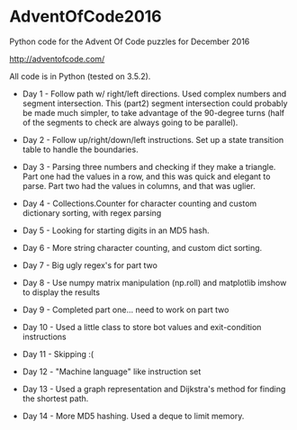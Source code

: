 # AdventOfCode2016
Python code for the Advent Of Code puzzles for December 2016


http://adventofcode.com/

All code is in Python (tested on 3.5.2).


* Day 1 - Follow path w/ right/left directions.  Used complex numbers and segment intersection.
    This (part2) segment intersection could probably be made much simpler, to take advantage
    of the 90-degree turns (half of the segments to check are always going to be parallel).

* Day 2 - Follow up/right/down/left instructions.  Set up a state transition table to handle
    the boundaries.

* Day 3 - Parsing three numbers and checking if they make a triangle.  Part one had the values
    in a row, and this was quick and elegant to parse.  Part two had the values in columns,
    and that was uglier.

* Day 4 - Collections.Counter for character counting and custom dictionary sorting, with 
    regex parsing

* Day 5 - Looking for starting digits in an MD5 hash.  

* Day 6 - More string character counting, and custom dict sorting.

* Day 7 - Big ugly regex's for part two

* Day 8 - Use numpy matrix manipulation (np.roll) and matplotlib imshow to display the results

* Day 9 - Completed part one... need to work on part two

* Day 10 - Used a little class to store bot values and exit-condition instructions

* Day 11 - Skipping :(

* Day 12 - "Machine language" like instruction set

* Day 13 - Used a graph representation and Dijkstra's method for finding the shortest path.

* Day 14 - More MD5 hashing.  Used a deque to limit memory.
